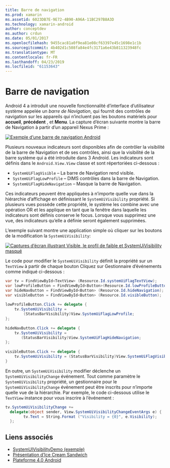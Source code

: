 ```yaml
---
title: Barre de navigation
ms.prod: xamarin
ms.assetid: 6023DB7E-9E72-4B90-A96A-11BC297B8A3D
ms.technology: xamarin-android
author: conceptdev
ms.author: crdun
ms.date: 05/01/2017
ms.openlocfilehash: 9455cac81a0f9ea81e08cf63397e45c1698e1c1b
ms.sourcegitcommit: 4b402d1c508fa84e4fc3171a6e43b811323948fc
ms.translationtype: MT
ms.contentlocale: fr-FR
ms.lasthandoff: 04/23/2019
ms.locfileid: "61153643"
---
```

# <a name="navigation-bar"></a>Barre de navigation

Android 4 a introduit une nouvelle fonctionnalité d’interface d’utilisateur système appelée un *barre de Navigation*, qui fournit des contrôles de navigation sur les appareils qui n’incluent pas les boutons matériels pour **accueil**, **précédent** , et **Menu**.
La capture d’écran suivante montre la barre de Navigation à partir d’un appareil Nexus Prime :

 [![Exemple d’une barre de navigation Android](navigation-bar-images/19-navbar.png)](navigation-bar-images/19-navbar.png#lightbox)

Plusieurs nouveaux indicateurs sont disponibles afin de contrôler la visibilité de la barre de Navigation et de ses contrôles, ainsi que la visibilité de la barre système qui a été introduite dans 3 Android. Les indicateurs sont définis dans le `Android.View.View` classe et sont répertoriées ci-dessous :

-   `SystemUiFlagVisible` &ndash; La barre de Navigation rend visible. 
-   `SystemUiFlagLowProfile` &ndash; DIMS contrôles dans la barre de Navigation. 
-   `SystemUiFlagHideNavigation` &ndash; Masque la barre de Navigation. 


Ces indicateurs peuvent être appliquées à n’importe quelle vue dans la hiérarchie d’affichage en définissant le `SystemUiVisibility` propriété. Si plusieurs vues possède cette propriété, le système les combine avec une opération OR et les applique en tant que la fenêtre dans laquelle les indicateurs sont définis conserve le focus. Lorsque vous supprimez une vue, des indicateurs qu’elle a définie seront également supprimées.

L’exemple suivant montre une application simple où cliquer sur les boutons de la modification la `SystemUiVisibility`:

 [![Captures d’écran illustrant Visible, le profil de faible et SystemUiVisibility masqué](navigation-bar-images/18-systemuivisibility.png)](navigation-bar-images/18-systemuivisibility.png#lightbox)

Le code pour modifier le `SystemUiVisibility` définit la propriété sur un `TextView` à partir de chaque bouton Cliquez sur Gestionnaire d’événements comme indiqué ci-dessous :

```csharp
var tv = FindViewById<TextView> (Resource.Id.systemUiFlagTextView);
var lowProfileButton = FindViewById<Button>(Resource.Id.lowProfileButton);
var hideNavButton = FindViewById<Button> (Resource.Id.hideNavigation);
var visibleButton = FindViewById<Button> (Resource.Id.visibleButton);
           
lowProfileButton.Click += delegate {
    tv.SystemUiVisibility =
        (StatusBarVisibility)View.SystemUiFlagLowProfile;
};
           
hideNavButton.Click += delegate {
    tv.SystemUiVisibility =
       (StatusBarVisibility)View.SystemUiFlagHideNavigation;        
};
           
visibleButton.Click += delegate {
    tv.SystemUiVisibility = (StatusBarVisibility)View.SystemUiFlagVisible;
}
```

En outre, un `SystemUiVisibility` modifier déclenche un `SystemUiVisibilityChange` événement. Tout comme paramètre le `SystemUiVisibility` propriété, un gestionnaire pour le `SystemUiVisibilityChange` événement peut être inscrits pour n’importe quelle vue de la hiérarchie. Par exemple, le code ci-dessous utilise le `TextView` instance pour vous inscrire à l’événement :

```csharp
tv.SystemUiVisibilityChange +=
  delegate(object sender, View.SystemUiVisibilityChangeEventArgs e) {
        tv.Text = String.Format ("Visibility = {0}", e.Visibility);
  };
```



## <a name="related-links"></a>Liens associés

- [SystemUIVisibilityDemo (exemple)](https://developer.xamarin.com/samples/monodroid/SystemUIVisibilityDemo/)
- [Présentation d’Ice Cream Sandwich](http://www.android.com/about/ice-cream-sandwich/)
- [Plateforme 4.0 Android](https://developer.android.com/sdk/android-4.0.html)
